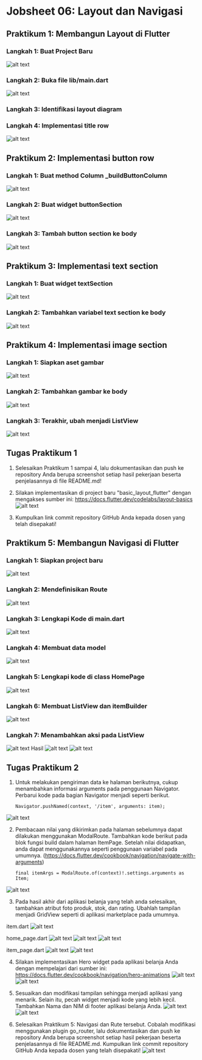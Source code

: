 # Jobsheet 06: Layout dan Navigasi

## Praktikum 1: Membangun Layout di Flutter

### Langkah 1: Buat Project Baru
![alt text](image.png)

### Langkah 2: Buka file lib/main.dart
![alt text](image-1.png)

### Langkah 3: Identifikasi layout diagram

### Langkah 4: Implementasi title row
![alt text](image-2.png)

## Praktikum 2: Implementasi button row

### Langkah 1: Buat method Column _buildButtonColumn
![alt text](image-3.png)

### Langkah 2: Buat widget buttonSection
![alt text](image-4.png)

### Langkah 3: Tambah button section ke body
![alt text](image-5.png)

## Praktikum 3: Implementasi text section

### Langkah 1: Buat widget textSection
![alt text](image-6.png)

### Langkah 2: Tambahkan variabel text section ke body
![alt text](image-7.png)

## Praktikum 4: Implementasi image section

### Langkah 1: Siapkan aset gambar
![alt text](image-8.png)

### Langkah 2: Tambahkan gambar ke body
![alt text](image-9.png)

### Langkah 3: Terakhir, ubah menjadi ListView
![alt text](image-10.png)

## Tugas Praktikum 1
1. Selesaikan Praktikum 1 sampai 4, lalu dokumentasikan dan push ke repository Anda berupa screenshot setiap hasil pekerjaan beserta penjelasannya di file README.md!

2. Silakan implementasikan di project baru "basic_layout_flutter" dengan mengakses sumber ini: https://docs.flutter.dev/codelabs/layout-basics
![alt text](image-33.png)

3. Kumpulkan link commit repository GitHub Anda kepada dosen yang telah disepakati!

## Praktikum 5: Membangun Navigasi di Flutter

### Langkah 1: Siapkan project baru
![alt text](image-11.png)

### Langkah 2: Mendefinisikan Route
![alt text](image-12.png)

### Langkah 3: Lengkapi Kode di main.dart
![alt text](image-13.png)

### Langkah 4: Membuat data model
![alt text](image-14.png)

### Langkah 5: Lengkapi kode di class HomePage
![alt text](image-15.png)

### Langkah 6: Membuat ListView dan itemBuilder
![alt text](image-18.png)

### Langkah 7: Menambahkan aksi pada ListView
![alt text](image-17.png)
Hasil
![alt text](image-16.png)
![alt text](image-19.png)

## Tugas Praktikum 2
1. Untuk melakukan pengiriman data ke halaman berikutnya, cukup menambahkan informasi arguments pada penggunaan Navigator. Perbarui kode pada bagian Navigator menjadi seperti berikut.

    ``` 
    Navigator.pushNamed(context, '/item', arguments: item);
    ```
![alt text](image-20.png)

2. Pembacaan nilai yang dikirimkan pada halaman sebelumnya dapat dilakukan menggunakan ModalRoute. Tambahkan kode berikut pada blok fungsi build dalam halaman ItemPage. Setelah nilai didapatkan, anda dapat menggunakannya seperti penggunaan variabel pada umumnya. (https://docs.flutter.dev/cookbook/navigation/navigate-with-arguments)

    ```
    final itemArgs = ModalRoute.of(context)!.settings.arguments as Item;
    ```
![alt text](image-21.png)

3. Pada hasil akhir dari aplikasi belanja yang telah anda selesaikan, tambahkan atribut foto produk, stok, dan rating. Ubahlah tampilan menjadi GridView seperti di aplikasi marketplace pada umumnya.

item.dart
![alt text](image-22.png)

home_page.dart
![alt text](image-23.png)
![alt text](image-24.png)
![alt text](image-27.png)

item_page.dart
![alt text](image-25.png)
![alt text](image-26.png)

4. Silakan implementasikan Hero widget pada aplikasi belanja Anda dengan mempelajari dari sumber ini: https://docs.flutter.dev/cookbook/navigation/hero-animations
![alt text](image-28.png)
![alt text](image-29.png)

5. Sesuaikan dan modifikasi tampilan sehingga menjadi aplikasi yang menarik. Selain itu, pecah widget menjadi kode yang lebih kecil. Tambahkan Nama dan NIM di footer aplikasi belanja Anda.
![alt text](image-30.png)
![alt text](image-31.png)

6. Selesaikan Praktikum 5: Navigasi dan Rute tersebut. Cobalah modifikasi menggunakan plugin go_router, lalu dokumentasikan dan push ke repository Anda berupa screenshot setiap hasil pekerjaan beserta penjelasannya di file README.md. Kumpulkan link commit repository GitHub Anda kepada dosen yang telah disepakati!
![alt text](image-32.png)